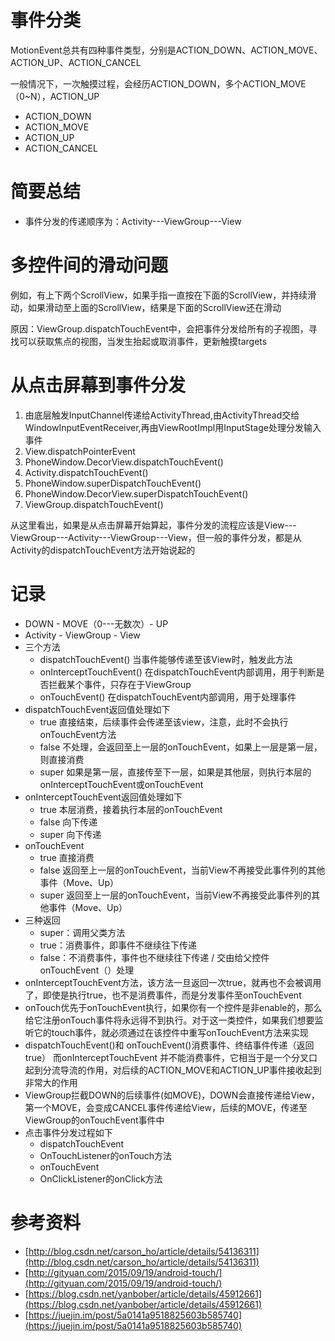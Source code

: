 # 事件分类

MotionEvent总共有四种事件类型，分别是ACTION_DOWN、ACTION_MOVE、ACTION_UP、ACTION_CANCEL

一般情况下，一次触摸过程，会经历ACTION_DOWN，多个ACTION_MOVE（0~N），ACTION_UP

- ACTION_DOWN
- ACTION_MOVE
- ACTION_UP
- ACTION_CANCEL


# 简要总结

- 事件分发的传递顺序为：Activity---ViewGroup---View

# 多控件间的滑动问题

例如，有上下两个ScrollView，如果手指一直按在下面的ScrollView，并持续滑动，如果滑动至上面的ScrollView，结果是下面的ScrollView还在滑动

原因：ViewGroup.dispatchTouchEvent中，会把事件分发给所有的子视图，寻找可以获取焦点的视图，当发生抬起或取消事件，更新触摸targets

# 从点击屏幕到事件分发

1. 由底层触发InputChannel传递给ActivityThread,由ActivityThread交给WindowInputEventReceiver,再由ViewRootImpl用InputStage处理分发输入事件
2. View.dispatchPointerEvent
3. PhoneWindow.DecorView.dispatchTouchEvent()
4. Activity.dispatchTouchEvent()
5. PhoneWindow.superDispatchTouchEvent()
6. PhoneWindow.DecorView.superDispatchTouchEvent()
7. ViewGroup.dispatchTouchEvent()

从这里看出，如果是从点击屏幕开始算起，事件分发的流程应该是View---ViewGroup---Activity---ViewGroup---View，但一般的事件分发，都是从Activity的dispatchTouchEvent方法开始说起的

# 记录

* DOWN - MOVE（0---无数次）- UP
* Activity - ViewGroup - View
* 三个方法
    * dispatchTouchEvent() 当事件能够传递至该View时，触发此方法
    * onInterceptTouchEvent() 在dispatchTouchEvent内部调用，用于判断是否拦截某个事件，只存在于ViewGroup
    * onTouchEvent() 在dispatchTouchEvent内部调用，用于处理事件
* dispatchTouchEvent返回值处理如下
    * true 直接结束，后续事件会传递至该view，注意，此时不会执行onTouchEvent方法
    * false 不处理，会返回至上一层的onTouchEvent，如果上一层是第一层，则直接消费
    * super 如果是第一层，直接传至下一层，如果是其他层，则执行本层的onInterceptTouchEvent或onTouchEvent
* onInterceptTouchEvent返回值处理如下
    * true 本层消费，接着执行本层的onTouchEvent 
    * false 向下传递
    * super 向下传递
* onTouchEvent
    * true 直接消费
    * false 返回至上一层的onTouchEvent，当前View不再接受此事件列的其他事件（Move、Up）
    * super 返回至上一层的onTouchEvent，当前View不再接受此事件列的其他事件（Move、Up）
* 三种返回
    * super：调用父类方法
    * true：消费事件，即事件不继续往下传递
    * false：不消费事件，事件也不继续往下传递 / 交由给父控件onTouchEvent（）处理 
* onInterceptTouchEvent方法，该方法一旦返回一次true，就再也不会被调用了，即使是执行true，也不是消费事件，而是分发事件至onTouchEvent
* onTouch优先于onTouchEvent执行，如果你有一个控件是非enable的，那么给它注册onTouch事件将永远得不到执行。对于这一类控件，如果我们想要监听它的touch事件，就必须通过在该控件中重写onTouchEvent方法来实现
* dispatchTouchEvent()和 onTouchEvent()消费事件、终结事件传递（返回true）
  而onInterceptTouchEvent 并不能消费事件，它相当于是一个分叉口起到分流导流的作用，对后续的ACTION_MOVE和ACTION_UP事件接收起到非常大的作用
* ViewGroup拦截DOWN的后续事件(如MOVE)，DOWN会直接传递给View，第一个MOVE，会变成CANCEL事件传递给View，后续的MOVE，传递至ViewGroup的onTouchEvent事件中
* 点击事件分发过程如下
    * dispatchTouchEvent
    * OnTouchListener的onTouch方法
    * onTouchEvent
    * OnClickListener的onClick方法

# 参考资料

* [http://blog.csdn.net/carson_ho/article/details/54136311](http://blog.csdn.net/carson_ho/article/details/54136311)
* [http://gityuan.com/2015/09/19/android-touch/](http://gityuan.com/2015/09/19/android-touch/)
* [https://blog.csdn.net/yanbober/article/details/45912661](https://blog.csdn.net/yanbober/article/details/45912661)
* [https://juejin.im/post/5a0141a9518825603b585740](https://juejin.im/post/5a0141a9518825603b585740)
